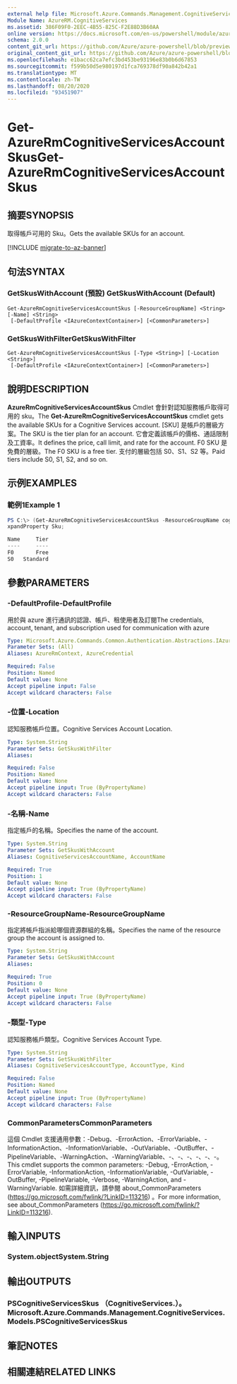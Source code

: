 ```yaml
---
external help file: Microsoft.Azure.Commands.Management.CognitiveServices.dll-Help.xml
Module Name: AzureRM.CognitiveServices
ms.assetid: 386F09F0-2EEC-4B55-825C-F2E88D3B60AA
online version: https://docs.microsoft.com/en-us/powershell/module/azurerm.cognitiveservices/get-azurermcognitiveservicesaccountskus
schema: 2.0.0
content_git_url: https://github.com/Azure/azure-powershell/blob/preview/src/ResourceManager/CognitiveServices/Commands.Management.CognitiveServices/help/Get-AzureRmCognitiveServicesAccountSkus.md
original_content_git_url: https://github.com/Azure/azure-powershell/blob/preview/src/ResourceManager/CognitiveServices/Commands.Management.CognitiveServices/help/Get-AzureRmCognitiveServicesAccountSkus.md
ms.openlocfilehash: e1bacc62ca7efc3bd453be93196e83b0b6d67853
ms.sourcegitcommit: f599b50d5e980197d1fca769378df90a842b42a1
ms.translationtype: MT
ms.contentlocale: zh-TW
ms.lasthandoff: 08/20/2020
ms.locfileid: "93451907"
---
```

# <span data-ttu-id="3c231-101">Get-AzureRmCognitiveServicesAccountSkus</span><span class="sxs-lookup"><span data-stu-id="3c231-101">Get-AzureRmCognitiveServicesAccountSkus</span></span>

## <span data-ttu-id="3c231-102">摘要</span><span class="sxs-lookup"><span data-stu-id="3c231-102">SYNOPSIS</span></span>
<span data-ttu-id="3c231-103">取得帳戶可用的 Sku。</span><span class="sxs-lookup"><span data-stu-id="3c231-103">Gets the available SKUs for an account.</span></span>

[!INCLUDE [migrate-to-az-banner](../../includes/migrate-to-az-banner.md)]

## <span data-ttu-id="3c231-104">句法</span><span class="sxs-lookup"><span data-stu-id="3c231-104">SYNTAX</span></span>

### <span data-ttu-id="3c231-105">GetSkusWithAccount (預設) </span><span class="sxs-lookup"><span data-stu-id="3c231-105">GetSkusWithAccount (Default)</span></span>
```
Get-AzureRmCognitiveServicesAccountSkus [-ResourceGroupName] <String> [-Name] <String>
 [-DefaultProfile <IAzureContextContainer>] [<CommonParameters>]
```

### <span data-ttu-id="3c231-106">GetSkusWithFilter</span><span class="sxs-lookup"><span data-stu-id="3c231-106">GetSkusWithFilter</span></span>
```
Get-AzureRmCognitiveServicesAccountSkus [-Type <String>] [-Location <String>]
 [-DefaultProfile <IAzureContextContainer>] [<CommonParameters>]
```

## <span data-ttu-id="3c231-107">說明</span><span class="sxs-lookup"><span data-stu-id="3c231-107">DESCRIPTION</span></span>
<span data-ttu-id="3c231-108">**AzureRmCognitiveServicesAccountSkus** Cmdlet 會針對認知服務帳戶取得可用的 sku。</span><span class="sxs-lookup"><span data-stu-id="3c231-108">The **Get-AzureRmCognitiveServicesAccountSkus** cmdlet gets the available SKUs for a Cognitive Services account.</span></span>
<span data-ttu-id="3c231-109">[SKU] 是帳戶的層級方案。</span><span class="sxs-lookup"><span data-stu-id="3c231-109">The SKU is the tier plan for an account.</span></span>
<span data-ttu-id="3c231-110">它會定義該帳戶的價格、通話限制及工資率。</span><span class="sxs-lookup"><span data-stu-id="3c231-110">It defines the price, call limit, and rate for the account.</span></span>
<span data-ttu-id="3c231-111">F0 SKU 是免費的層級。</span><span class="sxs-lookup"><span data-stu-id="3c231-111">The F0 SKU is a free tier.</span></span>
<span data-ttu-id="3c231-112">支付的層級包括 S0、S1、S2 等。</span><span class="sxs-lookup"><span data-stu-id="3c231-112">Paid tiers include S0, S1, S2, and so on.</span></span>

## <span data-ttu-id="3c231-113">示例</span><span class="sxs-lookup"><span data-stu-id="3c231-113">EXAMPLES</span></span>

### <span data-ttu-id="3c231-114">範例1</span><span class="sxs-lookup"><span data-stu-id="3c231-114">Example 1</span></span>
```powershell
PS C:\> (Get-AzureRmCognitiveServicesAccountSkus -ResourceGroupName cognitive-services-resource-group -Name myluis).Value | Select-Object -E
xpandProperty Sku;

Name     Tier
----     ----
F0       Free
S0   Standard
```

## <span data-ttu-id="3c231-115">參數</span><span class="sxs-lookup"><span data-stu-id="3c231-115">PARAMETERS</span></span>

### <span data-ttu-id="3c231-116">-DefaultProfile</span><span class="sxs-lookup"><span data-stu-id="3c231-116">-DefaultProfile</span></span>
<span data-ttu-id="3c231-117">用於與 azure 進行通訊的認證、帳戶、租使用者及訂閱</span><span class="sxs-lookup"><span data-stu-id="3c231-117">The credentials, account, tenant, and subscription used for communication with azure</span></span>

```yaml
Type: Microsoft.Azure.Commands.Common.Authentication.Abstractions.IAzureContextContainer
Parameter Sets: (All)
Aliases: AzureRmContext, AzureCredential

Required: False
Position: Named
Default value: None
Accept pipeline input: False
Accept wildcard characters: False
```

### <span data-ttu-id="3c231-118">-位置</span><span class="sxs-lookup"><span data-stu-id="3c231-118">-Location</span></span>
<span data-ttu-id="3c231-119">認知服務帳戶位置。</span><span class="sxs-lookup"><span data-stu-id="3c231-119">Cognitive Services Account Location.</span></span>

```yaml
Type: System.String
Parameter Sets: GetSkusWithFilter
Aliases:

Required: False
Position: Named
Default value: None
Accept pipeline input: True (ByPropertyName)
Accept wildcard characters: False
```

### <span data-ttu-id="3c231-120">-名稱</span><span class="sxs-lookup"><span data-stu-id="3c231-120">-Name</span></span>
<span data-ttu-id="3c231-121">指定帳戶的名稱。</span><span class="sxs-lookup"><span data-stu-id="3c231-121">Specifies the name of the account.</span></span>

```yaml
Type: System.String
Parameter Sets: GetSkusWithAccount
Aliases: CognitiveServicesAccountName, AccountName

Required: True
Position: 1
Default value: None
Accept pipeline input: True (ByPropertyName)
Accept wildcard characters: False
```

### <span data-ttu-id="3c231-122">-ResourceGroupName</span><span class="sxs-lookup"><span data-stu-id="3c231-122">-ResourceGroupName</span></span>
<span data-ttu-id="3c231-123">指定將帳戶指派給哪個資源群組的名稱。</span><span class="sxs-lookup"><span data-stu-id="3c231-123">Specifies the name of the resource group the account is assigned to.</span></span>

```yaml
Type: System.String
Parameter Sets: GetSkusWithAccount
Aliases:

Required: True
Position: 0
Default value: None
Accept pipeline input: True (ByPropertyName)
Accept wildcard characters: False
```

### <span data-ttu-id="3c231-124">-類型</span><span class="sxs-lookup"><span data-stu-id="3c231-124">-Type</span></span>
<span data-ttu-id="3c231-125">認知服務帳戶類型。</span><span class="sxs-lookup"><span data-stu-id="3c231-125">Cognitive Services Account Type.</span></span>

```yaml
Type: System.String
Parameter Sets: GetSkusWithFilter
Aliases: CognitiveServicesAccountType, AccountType, Kind

Required: False
Position: Named
Default value: None
Accept pipeline input: True (ByPropertyName)
Accept wildcard characters: False
```

### <span data-ttu-id="3c231-126">CommonParameters</span><span class="sxs-lookup"><span data-stu-id="3c231-126">CommonParameters</span></span>
<span data-ttu-id="3c231-127">這個 Cmdlet 支援通用參數：-Debug、-ErrorAction、-ErrorVariable、-InformationAction、-InformationVariable、-OutVariable、-OutBuffer、-PipelineVariable、-WarningAction、-WarningVariable、-、-、-、-、-、-。</span><span class="sxs-lookup"><span data-stu-id="3c231-127">This cmdlet supports the common parameters: -Debug, -ErrorAction, -ErrorVariable, -InformationAction, -InformationVariable, -OutVariable, -OutBuffer, -PipelineVariable, -Verbose, -WarningAction, and -WarningVariable.</span></span> <span data-ttu-id="3c231-128">如需詳細資訊，請參閱 about_CommonParameters (https://go.microsoft.com/fwlink/?LinkID=113216) 。</span><span class="sxs-lookup"><span data-stu-id="3c231-128">For more information, see about_CommonParameters (https://go.microsoft.com/fwlink/?LinkID=113216).</span></span>

## <span data-ttu-id="3c231-129">輸入</span><span class="sxs-lookup"><span data-stu-id="3c231-129">INPUTS</span></span>

### <span data-ttu-id="3c231-130">System.object</span><span class="sxs-lookup"><span data-stu-id="3c231-130">System.String</span></span>

## <span data-ttu-id="3c231-131">輸出</span><span class="sxs-lookup"><span data-stu-id="3c231-131">OUTPUTS</span></span>

### <span data-ttu-id="3c231-132">PSCognitiveServicesSkus （CognitiveServices.）。</span><span class="sxs-lookup"><span data-stu-id="3c231-132">Microsoft.Azure.Commands.Management.CognitiveServices.Models.PSCognitiveServicesSkus</span></span>

## <span data-ttu-id="3c231-133">筆記</span><span class="sxs-lookup"><span data-stu-id="3c231-133">NOTES</span></span>

## <span data-ttu-id="3c231-134">相關連結</span><span class="sxs-lookup"><span data-stu-id="3c231-134">RELATED LINKS</span></span>
